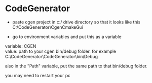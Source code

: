 # CodeGenerator

- paste cgen project in c:/ drive directory so that it looks like this 
C:\CodeGenerator\CgenCmakeGui

- go to environment variables and put this as a variable

variable: CGEN  
value: path to your cgen bin/debug folder. for example 
C:\CodeGenerator\CodeGenerator\bin\Debug

also in the "Path" variable, put the same path to that bin/debug folder. 

you may need to restart your pc
